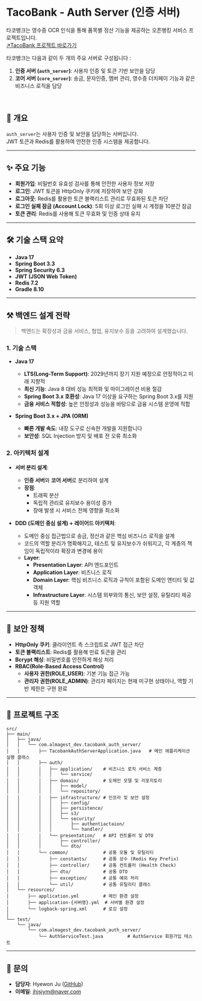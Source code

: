 # TacoBank - Auth Server (인증 서버)  
타코뱅크는 영수증 OCR 인식을 통해 품목별 정산 기능을 제공하는 오픈뱅킹 서비스 프로젝트입니다.<br>
[↗️TacoBank 프로젝트 바로가기 ](https://github.com/TacoBankOrg/TacoBank)

타코뱅크는 다음과 같이 두 개의 주요 서버로 구성됩니다 :
1. **인증 서버 (`auth_server`)**: 사용자 인증 및 토큰 기반 보안을 담당
2. **코어 서버 (`core_server`)**: 송금, 문자인증, 멤버 관리, 영수증 더치페이 기능과 같은 비즈니스 로직을 담당
<br>

## **📌 개요**  
`auth_server`는 사용자 인증 및 보안을 담당하는 서버입니다. <br>
JWT 토큰과 Redis를 활용하여 안전한 인증 시스템을 제공합니다.  

---

## **✨ 주요 기능**  
- **회원가입**: 비밀번호 유효성 검사를 통해 안전한 사용자 정보 저장  
- **로그인**: JWT 토큰을 HttpOnly 쿠키에 저장하여 보안 강화  
- **로그아웃**: Redis를 활용한 토큰 블랙리스트 관리로 무효화된 토큰 차단  
- **로그인 실패 잠금 (Account Lock)**: 5회 이상 로그인 실패 시 계정을 10분간 잠금  
- **토큰 관리**: Redis를 사용해 토큰 무효화 및 인증 상태 유지  

---

## **🛠️ 기술 스택 요약**  
- **Java 17**  
- **Spring Boot 3.3**  
- **Spring Security 6.3**  
- **JWT (JSON Web Token)**  
- **Redis 7.2**  
- **Gradle 8.10**  

---

## **⚒️ 백엔드 설계 전략**
> 백엔드는 확장성과 금융 서비스, 협업, 유지보수 등을 고려하여 설계했습니다.

### **1. 기술 스택**
- **Java 17**
   - **LTS(Long-Term Support)**: 2029년까지 장기 지원 예정으로 안정적이고 미래 지향적
   - **최신 기능**: Java 8 대비 성능 최적화 및 마이그레이션 비용 절감
   - **Spring Boot 3.x 호환성**: Java 17 이상을 요구하는 Spring Boot 3.x를 지원
   - **금융 서비스 적합성**: 높은 안정성과 성능을 바탕으로 금융 시스템 운영에 적합

- **Spring Boot 3.x + JPA (ORM)**
   - **빠른 개발 속도**: 내장 도구로 신속한 개발을 지원합니다
   - **보안성**: SQL Injection 방지 및 배포 전 오류 최소화

### **2. 아키텍처 설계**
- **서버 분리 설계**:
  - **인증 서버**와 **코어 서버**로 분리하여 설계
  - **장점**:
    - 트래픽 분산
    - 독립적 관리로 유지보수 용이성 증가
    - 장애 발생 시 서비스 전체 영향을 최소화

- **DDD (도메인 중심 설계) + 레이어드 아키텍처**:
  - 도메인 중심 접근법으로 송금, 정산과 같은 핵심 비즈니스 로직을 설계
  - 코드의 역할 분리가 명확해지고, 테스트 및 유지보수가 쉬워지고, 각 계층의 책임이 독립적이라 확장과 변경에 용이
  - **Layer**:
    - **Presentation Layer**: API 엔드포인트
    - **Application Layer**: 비즈니스 로직 
    - **Domain Layer**: 핵심 비즈니스 로직과 규칙이 포함된 도메인 엔티티 및 값 객체
    - **Infrastructure Layer**: 시스템 외부와의 통신, 보안 설정, 유틸리티 제공 등 지원 역할

---

## **🔐 보안 정책**  
- **HttpOnly 쿠키**: 클라이언트 측 스크립트로 JWT 접근 차단
- **토큰 블랙리스트**: Redis를 활용해 만료 토큰을 관리
- **Bcrypt 해싱**: 비밀번호를 안전하게 해싱 처리
- **RBAC(Role-Based Access Control)**
  - **사용자 권한(ROLE_USER)**: 기본 기능 접근 가능
  - **관리자 권한(ROLE_ADMIN)**: 관리자 페이지는 현재 미구현 상태이나, 역할 기반 제한은 구현 완료

---

## **📂 프로젝트 구조**  
```plaintext
src/
├── main/
│   ├── java/
│   │   └── com.almagest_dev.tacobank_auth_server/
│   │       ├── TacobankAuthServerApplication.java   # 메인 애플리케이션 실행 클래스
│   │       ├── auth/
│   │       │   ├── application/    # 비즈니스 로직 서비스 계층
│   │       │   │   └── service/
│   │       │   ├── domain/         # 도메인 모델 및 리포지토리
│   │       │   │   ├── model/
│   │       │   │   └── repository/
│   │       │   ├── infrastructure/ # 인프라 및 보안 설정
│   │       │   │   ├── config/
│   │       │   │   ├── persistence/
│   │       │   │   ├── s3/
│   │       │   │   └── security/
│   │       │   │       ├── authentiactaion/
│   │       │   │       └── handler/
│   │       │   └── presentation/   # API 컨트롤러 및 DTO
│   │       │       ├── controller/
│   │       │       └── dto/
│   │       └── common/             # 공통 모듈 및 유틸리티
│   │           ├── constants/      # 공통 상수 (Redis Key Prefix)
│   │           ├── controller/     # 공통 컨트롤러 (Health Check)
│   │           ├── dto/            # 공통 DTO
│   │           ├── exception/      # 공통 예외 처리
│   │           └── util/           # 공통 유틸리티 클래스
│   └── resources/
│       ├── application.yml         # 메인 환경 설정
│       ├── application-{서버명}.yml  # 서버별 환경 설정
│       └── logback-spring.xml      # 로깅 설정
│
└── test/
    └── java/
        └── com.almagest_dev.tacobank_auth_server/
            └── AuthServiceTest.java         # AuthService 회원가입 테스트
```
---

## **💬 문의**  
- **담당자**: Hyewon Ju ([GitHub](https://github.com/hywnj))  
- **이메일**: jhjsjym@naver.com

